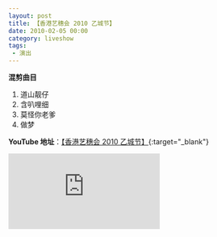 ```yaml
---
layout: post
title: 【香港艺穗会 2010 乙城节】
date: 2010-02-05 00:00
category: liveshow
tags:
 - 演出
---
```


**混剪曲目**

1. 道山靓仔
2. 含叭哩细
3. 莫怪你老爹
4. 做梦

**YouTube 地址**：[【香港艺穗会 2010 乙城节】](https://youtu.be/EaqPDwxA4XE){:target="_blank"}

<div class="iframe-container"><iframe class="responsive-iframe" src="https://www.youtube.com/embed/EaqPDwxA4XE" frameborder="no" allowfullscreen="true"></iframe></div>
